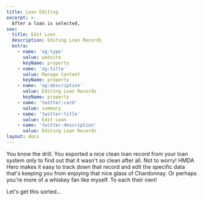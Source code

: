 ```yaml
---
title: Loan Editing
excerpt: >-
  After a loan is selected, 
seo:
  title: Edit Loan
  description: Editing Loan Records
  extra:
    - name: 'og:type'
      value: website
      keyName: property
    - name: 'og:title'
      value: Manage Content
      keyName: property
    - name: 'og:description'
      value: Editing Loan Records
      keyName: property
    - name: 'twitter:card'
      value: summary
    - name: 'twitter:title'
      value: Edit Loan
    - name: 'twitter:description'
      value: Editing Loan Records
layout: docs
---
```

You know the drill. You exported a nice clean loan record from your loan system only to find out that it wasn't so clean after all. Not to worry! HMDA Hero makes it easy to track down that record and edit the specific data that's keeping you from enjoying that nice glass of Chardonnay. Or perhaps you're more of a whiskey fan like myself. To each their own! 

Let's get this sorted...
